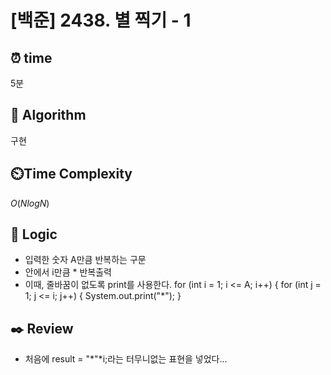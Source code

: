 # [백준] 2438. 별 찍기 - 1
 
## ⏰  **time**
5분

## :pushpin: **Algorithm**
구현

## ⏲️**Time Complexity**
$O(NlogN)$

## :round_pushpin: **Logic**
- 입력한 숫자 A만큼 반복하는 구문
- 안에서 i만큼 * 반복출력
- 이때, 줄바꿈이 없도록 print를 사용한다.
  for (int i = 1; i <= A; i++) {
            for (int j = 1; j <= i; j++) {
                System.out.print("*");
            }
  

## :black_nib: **Review**
- 처음에 result = "*"*i;라는 터무니없는 표현을 넣었다...
